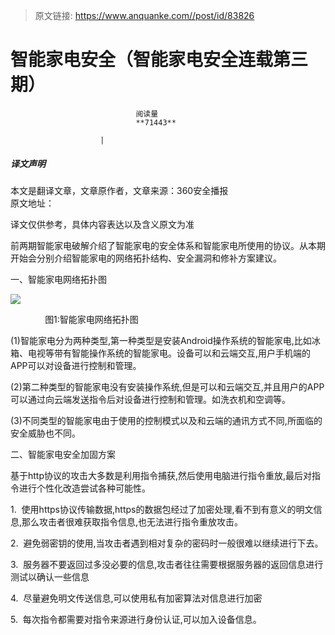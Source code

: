 > 原文链接: https://www.anquanke.com//post/id/83826 


# 智能家电安全（智能家电安全连载第三期）


                                阅读量   
                                **71443**
                            
                        |
                        
                                                                                    



##### 译文声明

本文是翻译文章，文章原作者，文章来源：360安全播报
                                <br>原文地址：[]()

译文仅供参考，具体内容表达以及含义原文为准

前两期智能家电破解介绍了智能家电的安全体系和智能家电所使用的协议。从本期开始会分别介绍智能家电的网络拓扑结构、安全漏洞和修补方案建议。

一、智能家电网络拓扑图

[![](https://p5.ssl.qhimg.com/t01349f02f267017ca7.png)](https://p5.ssl.qhimg.com/t01349f02f267017ca7.png)

              图1:智能家电网络拓扑图

(1)智能家电分为两种类型,第一种类型是安装Android操作系统的智能家电,比如冰箱、电视等带有智能操作系统的智能家电。设备可以和云端交互,用户手机端的APP可以对设备进行控制和管理。

(2)第二种类型的智能家电没有安装操作系统,但是可以和云端交互,并且用户的APP 可以通过向云端发送指令后对设备进行控制和管理。如洗衣机和空调等。

(3)不同类型的智能家电由于使用的控制模式以及和云端的通讯方式不同,所面临的安全威胁也不同。

二、智能家电安全加固方案

基于http协议的攻击大多数是利用指令捕获,然后使用电脑进行指令重放,最后对指令进行个性化改造尝试各种可能性。

1.  使用https协议传输数据,https的数据包经过了加密处理,看不到有意义的明文信息,那么攻击者很难获取指令信息,也无法进行指令重放攻击。

2.  避免弱密钥的使用,当攻击者遇到相对复杂的密码时一般很难以继续进行下去。

3.  服务器不要返回过多没必要的信息,攻击者往往需要根据服务器的返回信息进行测试以确认一些信息

4.  尽量避免明文传送信息,可以使用私有加密算法对信息进行加密

5.  每次指令都需要对指令来源进行身份认证,可以加入设备信息。
